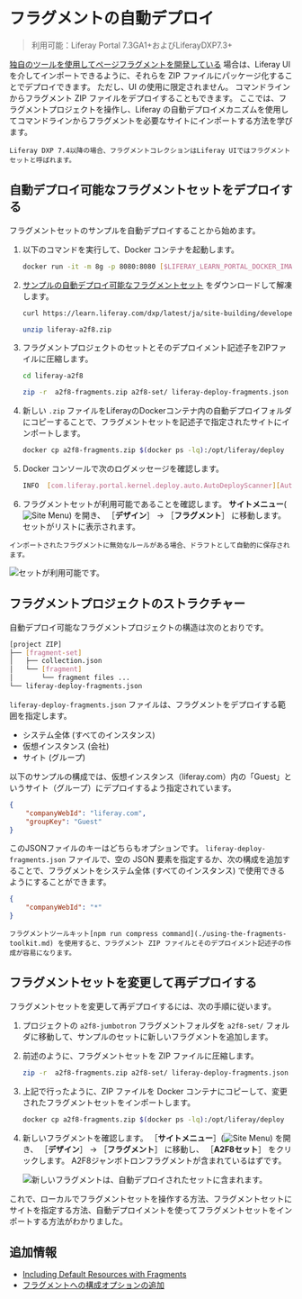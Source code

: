 # フラグメントの自動デプロイ

> 利用可能：Liferay Portal 7.3GA1+およびLiferayDXP7.3+

[独自のツールを使用してページフラグメントを開発している](./using-the-fragments-toolkit.md#fragment-set-structure) 場合は、Liferay UI を介してインポートできるように、それらを ZIP ファイルにパッケージ化することでデプロイできます。 ただし、UI の使用に限定されません。 コマンドラインからフラグメント ZIP ファイルをデプロイすることもできます。 ここでは、フラグメントプロジェクトを操作し、Liferay の自動デプロイメカニズムを使用してコマンドラインからフラグメントを必要なサイトにインポートする方法を学びます。

```{note}
Liferay DXP 7.4以降の場合、フラグメントコレクションはLiferay UIではフラグメントセットと呼ばれます。
```

## 自動デプロイ可能なフラグメントセットをデプロイする

フラグメントセットのサンプルを自動デプロイすることから始めます。

1. 以下のコマンドを実行して、Docker コンテナを起動します。

    ```bash
    docker run -it -m 8g -p 8080:8080 [$LIFERAY_LEARN_PORTAL_DOCKER_IMAGE$]
    ```

1. [サンプルの自動デプロイ可能なフラグメントセット](https://learn.liferay.com/dxp/latest/ja/site-building/developer-guide/developing-page-fragments/liferay-a2f8.zip) をダウンロードして解凍します。

    ```bash
    curl https://learn.liferay.com/dxp/latest/ja/site-building/developer-guide/developing-page-fragments/liferay-a2f8.zip -O
    ```

    ```bash
    unzip liferay-a2f8.zip
    ```

1. フラグメントプロジェクトのセットとそのデプロイメント記述子をZIPファイルに圧縮します。

    ```bash
    cd liferay-a2f8
    ```

    ```bash
    zip -r  a2f8-fragments.zip a2f8-set/ liferay-deploy-fragments.json
    ```

1. 新しい `.zip` ファイルをLiferayのDockerコンテナ内の自動デプロイフォルダにコピーすることで、フラグメントセットを記述子で指定されたサイトにインポートします。

    ```bash
    docker cp a2f8-fragments.zip $(docker ps -lq):/opt/liferay/deploy
    ```

1. Docker コンソールで次のログメッセージを確認します。

    ```bash
    INFO  [com.liferay.portal.kernel.deploy.auto.AutoDeployScanner][AutoDeployDir:263] Processing a2f8-fragments.zip
    ```

1. フラグメントセットが利用可能であることを確認します。 **サイトメニュー**(![Site Menu](../../../images/icon-product-menu.png)) を開き、 ［**デザイン**］ &rarr; ［**フラグメント**］ に移動します。 セットがリストに表示されます。

```{note}
インポートされたフラグメントに無効なルールがある場合、ドラフトとして自動的に保存されます。
```

![セットが利用可能です。](./auto-deploying-fragments/images/01.png)

## フラグメントプロジェクトのストラクチャー

自動デプロイ可能なフラグメントプロジェクトの構造は次のとおりです。

```bash
[project ZIP]
├── [fragment-set]
│   ├── collection.json
│   └── [fragment]
│       └── fragment files ...
└── liferay-deploy-fragments.json
```

`liferay-deploy-fragments.json` ファイルは、フラグメントをデプロイする範囲を指定します。

* システム全体 (すべてのインスタンス)
* 仮想インスタンス (会社)
* サイト (グループ)

以下のサンプルの構成では、仮想インスタンス（liferay.com）内の「Guest」というサイト（グループ）にデプロイするよう指定されています。

```json
{
    "companyWebId": "liferay.com",
    "groupKey": "Guest"
}
```

このJSONファイルのキーはどちらもオプションです。 `liferay-deploy-fragments.json` ファイルで、空の JSON 要素を指定するか、次の構成を追加することで、フラグメントをシステム全体 (すべてのインスタンス) で使用できるようにすることができます。

```json
{
    "companyWebId": "*"
}
```

```{note}
フラグメントツールキット[npm run compress command](./using-the-fragments-toolkit.md) を使用すると、フラグメント ZIP ファイルとそのデプロイメント記述子の作成が容易になります。
```

## フラグメントセットを変更して再デプロイする

フラグメントセットを変更して再デプロイするには、次の手順に従います。

1. プロジェクトの `a2f8-jumbotron` フラグメントフォルダを `a2f8-set/` フォルダに移動して、サンプルのセットに新しいフラグメントを追加します。

1. 前述のように、フラグメントセットを ZIP ファイルに圧縮します。

    ```bash
    zip -r  a2f8-fragments.zip a2f8-set/ liferay-deploy-fragments.json
    ```

1. 上記で行ったように、ZIP ファイルを Docker コンテナにコピーして、変更されたフラグメントセットをインポートします。

   ```bash
   docker cp a2f8-fragments.zip $(docker ps -lq):/opt/liferay/deploy
   ```

1. 新しいフラグメントを確認します。 ［**サイトメニュー**］(![Site Menu](../../../images/icon-product-menu.png)) を開き、 ［**デザイン**］ &rarr; ［**フラグメント**］ に移動し、 ［**A2F8セット**］ をクリックします。 A2F8ジャンボトロンフラグメントが含まれているはずです。

    ![新しいフラグメントは、自動デプロイされたセットに含まれます。](./auto-deploying-fragments/images/02.png)

これで、ローカルでフラグメントセットを操作する方法、フラグメントセットにサイトを指定する方法、自動デプロイメントを使ってフラグメントセットをインポートする方法がわかりました。

## 追加情報

* [Including Default Resources with Fragments](./including-default-resources-with-fragments.md)
* [フラグメントへの構成オプションの追加](./adding-configuration-options-to-fragments.md)
